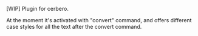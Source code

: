 [WIP]
Plugin for cerbero.

At the moment it's activated with "convert" command, and offers different case styles for all 
the text after the convert command.
